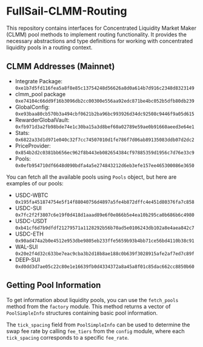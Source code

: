 # FullSail-CLMM-Routing

This repository contains interfaces for Concentrated Liquidity Market Maker (CLMM) pool methods to implement routing functionality. It provides the necessary abstractions and type definitions for working with concentrated liquidity pools in a routing context.

## CLMM Addresses (Mainnet)

- Integrate Package: `0xe1b7d5fd116fea5a8f8e85c13754248d56626a8d0a614b7d916c2348d8323149`
- clmm_pool package `0xe74104c66dd9f16b3096db2cc00300e556aa92edc871be4bc052b5dfb80db239`
- GlobalConfig: `0xe93baa80cb570b3a494cbf0621b2ba96bc993926d34dc92508c9446f9a05d615`
- RewarderGlobalVault: `0xfb971d3a2fb98bde74e1c30ba15a3d8bef60a02789e59ae0b91660aeed3e64e1`
- Stats: `0x6822a33d1d971e040c32f7cc74507010d1fe786f7d06ab89135083ddb07d2dc2`
- PriceProvider: `0x854b2d2c0381bb656ec962f8b443eb082654384cf97885359d1956c7d76e33c9`
- Pools: `0x0efb954710df6648d090bdfa4a5e274843212d6eb3efe157ee465300086e3650`

You can fetch all the available pools using `Pools` object, but here are examples of our pools:
- USDC-WBTC `0x195fa451874754e5f14f88040756d4897a5fe4b872dffc4e451d80376fa7c858`
- USDC-SUI `0x7fc2f2f3807c6e19f0d418d1aaad89e6f0e866b5e4ea10b295ca0b686b6c4980`
- USDC-USDT `0xb41cf6d7b9dfdf21279571a1128292b56b70ad5e0106243db102a8e4aea842c7`
- USDC-ETH `0x90ad474a2b0e4512e953dbe9805eb233ffe5659b93b4bb71ce56bd4110b38c91`
- WAL-SUI `0x20e2f4d32c633be7eac9cba3b2d18b8ae188c0b639f3028915afe2af7ed7c89f`
- DEEP-SUI `0xd0dd3d7ae05c22c80e1e16639fb0d4334372a8a45a8f01c85dac662cc8850b60`

## Getting Pool Information

To get information about liquidity pools, you can use the `fetch_pools` method from the `factory` module. This method returns a vector of `PoolSimpleInfo` structures containing basic pool information.

The `tick_spacing` field from `PoolSimpleInfo` can be used to determine the swap fee rate by calling `fee_tiers` from the `config` module, where each `tick_spacing` corresponds to a specific `fee_rate`.
